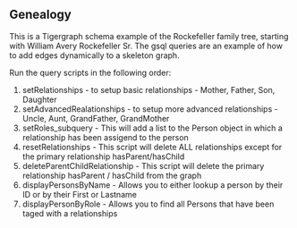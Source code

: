 ## Genealogy
This is a Tigergraph schema example of the Rockefeller family tree, starting with William Avery Rockefeller Sr.
The gsql queries are an example of how to add edges dynamically to a skeleton graph.

Run the query scripts in the following order:
  1. setRelationships - to setup basic relationships - Mother, Father, Son, Daughter
  2. setAdvancedRealationships - to setup more advanced relationships - Uncle, Aunt, GrandFather, GrandMother
  3. setRoles_subquery - This will add a list to the Person object in which a relationship has been assigend to the person
  4. resetRelationships - This script will delete ALL relationships except for the primary relationship hasParent/hasChild
  5. deleteParentChildRelationship - This script will delete the primary relationship hasParent / hasChild from the graph
  6. displayPersonsByName - Allows you to either lookup a person by their ID or by their First or Lastname
  7. displayPersonByRole - Allows you to find all Persons that have been taged with a relationships
